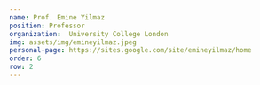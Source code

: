 ```yaml
---
name: Prof. Emine Yilmaz
position: Professor
organization:  University College London
img: assets/img/emineyilmaz.jpeg
personal-page: https://sites.google.com/site/emineyilmaz/home
order: 6
row: 2
---
```

